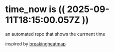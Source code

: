 # time_now is (( 2025-09-11T18:15:00.057Z ))

an automated repo that shows the currnent time

inspired by [breakingheatmap](https://github.com/breakingheatmap/breakingheatmap)